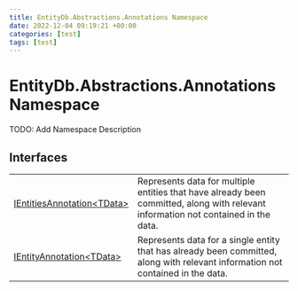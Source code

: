 ```yaml
---
title: EntityDb.Abstractions.Annotations Namespace
date: 2022-12-04 09:19:21 +00:00
categories: [test]
tags: [test]
---
```


# EntityDb.Abstractions.Annotations Namespace

TODO: Add Namespace Description

## Interfaces
<table><tr><td><a href='#/posts/dotnet-entitydb-abstractions-annotations-ientitiesannotation`1'>IEntitiesAnnotation&lt;TData&gt;</a></td><td>
Represents data for multiple entities that have already been committed, along with relevant information not
contained
in the data.
</td></tr><tr><td><a href='#/posts/dotnet-entitydb-abstractions-annotations-ientityannotation`1'>IEntityAnnotation&lt;TData&gt;</a></td><td>
Represents data for a single entity that has already been committed, along with relevant information not contained
in the data.
</td></tr></table>
